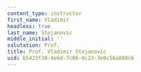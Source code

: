 ```yaml
---
content_type: instructor
first_name: Vladimir
headless: true
last_name: Stojanovic
middle_initial: ''
salutation: Prof.
title: Prof. Vladimir Stojanovic
uid: b5423f30-4e6d-7c06-9c23-3e0c56a880c6
---
```

